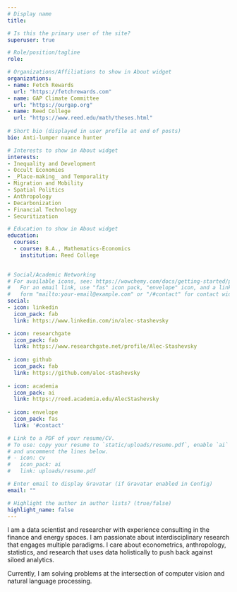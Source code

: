 ```yaml
---
# Display name
title:

# Is this the primary user of the site?
superuser: true

# Role/position/tagline
role:

# Organizations/Affiliations to show in About widget
organizations:
- name: Fetch Rewards
  url: "https://fetchrewards.com"
- name: GAP Climate Committee
  url: "https://ourgap.org"
- name: Reed College
  url: "https://www.reed.edu/math/theses.html"
  
# Short bio (displayed in user profile at end of posts)
bio: Anti-lumper nuance hunter

# Interests to show in About widget
interests:
- Inequality and Development
- Occult Economies
- _Place-making_ and Temporality
- Migration and Mobility
- Spatial Politics
- Anthropology
- Decarbonization
- Financial Technology
- Securitization

# Education to show in About widget
education:
  courses:
  - course: B.A., Mathematics-Economics
    institution: Reed College
    

# Social/Academic Networking
# For available icons, see: https://wowchemy.com/docs/getting-started/page-builder/#icons
#   For an email link, use "fas" icon pack, "envelope" icon, and a link in the
#   form "mailto:your-email@example.com" or "/#contact" for contact widget.
social:
- icon: linkedin
  icon_pack: fab
  link: https://www.linkedin.com/in/alec-stashevsky

- icon: researchgate
  icon_pack: fab
  link: https://www.researchgate.net/profile/Alec-Stashevsky
  
- icon: github
  icon_pack: fab
  link: https://github.com/alec-stashevsky
  
- icon: academia
  icon_pack: ai
  link: https://reed.academia.edu/AlecStashevsky
  
- icon: envelope
  icon_pack: fas
  link: '#contact'

# Link to a PDF of your resume/CV.
# To use: copy your resume to `static/uploads/resume.pdf`, enable `ai` icons in `params.toml`, 
# and uncomment the lines below.
# - icon: cv
#   icon_pack: ai
#   link: uploads/resume.pdf

# Enter email to display Gravatar (if Gravatar enabled in Config)
email: ""

# Highlight the author in author lists? (true/false)
highlight_name: false
---
```


I am a data scientist and researcher with experience consulting in the finance and energy spaces. I am passionate about interdisciplinary research that engages multiple paradigms. I care about econometrics, anthropology, statistics, and research that uses data holistically to push back against siloed analytics.

Currently, I am solving problems at the intersection of computer vision and natural language processing.
